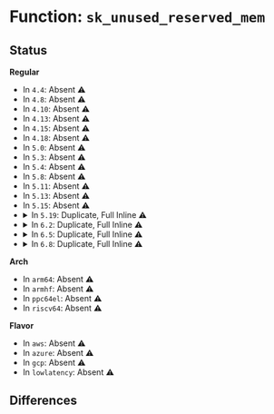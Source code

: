 # Function: <code>sk_unused_reserved_mem</code>

## Status
<b>Regular</b>
<ul>
<li>
In <code>4.4</code>: Absent ⚠️
</li>
<li>
In <code>4.8</code>: Absent ⚠️
</li>
<li>
In <code>4.10</code>: Absent ⚠️
</li>
<li>
In <code>4.13</code>: Absent ⚠️
</li>
<li>
In <code>4.15</code>: Absent ⚠️
</li>
<li>
In <code>4.18</code>: Absent ⚠️
</li>
<li>
In <code>5.0</code>: Absent ⚠️
</li>
<li>
In <code>5.3</code>: Absent ⚠️
</li>
<li>
In <code>5.4</code>: Absent ⚠️
</li>
<li>
In <code>5.8</code>: Absent ⚠️
</li>
<li>
In <code>5.11</code>: Absent ⚠️
</li>
<li>
In <code>5.13</code>: Absent ⚠️
</li>
<li>
In <code>5.15</code>: Absent ⚠️
</li>
<li>
<details>
<summary>In <code>5.19</code>: Duplicate, Full Inline ⚠️</summary>

**Collision:** Static Duplication

**Inline:** Full

**Transformation:** False

**Instances:**

```
In net/core/sock.c (ffffffff81bed86d)
Location: include/net/sock.h:1603
Inline: True
Inline callers:
  - net/core/sock.c:__sk_mem_raise_allocated
  - net/core/sock.c:sock_rfree
  - net/core/sock.c:sock_setsockopt
  - net/core/sock.c:sk_clear_memalloc
```
```
In net/core/datagram.c (ffffffff81c01132)
Location: include/net/sock.h:1603
Inline: True
Inline callers:
  - net/core/datagram.c:skb_kill_datagram
  - net/core/datagram.c:skb_free_datagram
```
```
In net/core/stream.c (0)
Location: include/net/sock.h:1603
Inline: True
```
```
In net/core/filter.c (ffffffff81c4491b)
Location: include/net/sock.h:1603
Inline: True
Inline callers:
  - net/core/filter.c:bpf_msg_pop_data
```
```
In net/core/skmsg.c (ffffffff81c8c053)
Location: include/net/sock.h:1603
Inline: True
Inline callers:
  - net/core/skmsg.c:sk_msg_recvmsg
  - net/core/skmsg.c:sk_msg_trim
  - net/core/skmsg.c:__sk_msg_free_partial
  - net/core/skmsg.c:sk_msg_free_elem
  - net/core/skmsg.c:sk_msg_return
  - net/core/skmsg.c:sk_msg_return_zero
  - net/core/skmsg.c:sk_msg_return_zero
```
```
In net/ipv4/tcp.c (ffffffff81cee6d8)
Location: include/net/sock.h:1603
Inline: True
Inline callers:
  - net/ipv4/tcp.c:tcp_write_queue_purge
  - net/ipv4/tcp.c:tcp_write_queue_purge
  - net/ipv4/tcp.c:tcp_write_queue_purge
  - net/ipv4/tcp.c:tcp_write_queue_purge
  - net/ipv4/tcp.c:tcp_write_queue_purge
  - net/ipv4/tcp.c:__tcp_close
  - net/ipv4/tcp.c:__tcp_close
  - net/ipv4/tcp.c:tcp_remove_empty_skb
  - net/ipv4/tcp.c:tcp_remove_empty_skb
  - net/ipv4/tcp.c:tcp_stream_alloc_skb
  - net/ipv4/tcp.c:tcp_stream_alloc_skb
```
```
In net/ipv4/tcp_input.c (ffffffff81cf3539)
Location: include/net/sock.h:1603
Inline: True
Inline callers:
  - net/ipv4/tcp_input.c:tcp_prune_ofo_queue
  - net/ipv4/tcp_input.c:tcp_try_rmem_schedule
  - net/ipv4/tcp_input.c:tcp_try_rmem_schedule
  - net/ipv4/tcp_input.c:tcp_fin
  - net/ipv4/tcp_input.c:tcp_shifted_skb
  - net/ipv4/tcp_input.c:tcp_shifted_skb
  - net/ipv4/tcp_input.c:tcp_event_data_recv
  - net/ipv4/tcp_input.c:tcp_grow_window
```
```
In net/ipv4/tcp_output.c (ffffffff81d050b7)
Location: include/net/sock.h:1603
Inline: True
Inline callers:
  - net/ipv4/tcp_output.c:tcp_send_synack
  - net/ipv4/tcp_output.c:tcp_send_synack
  - net/ipv4/tcp_output.c:tcp_retrans_try_collapse
  - net/ipv4/tcp_output.c:tcp_retrans_try_collapse
  - net/ipv4/tcp_output.c:__tcp_select_window
  - net/ipv4/tcp_output.c:tcp_mtu_probe
  - net/ipv4/tcp_output.c:tcp_mtu_probe
  - net/ipv4/tcp_output.c:tcp_trim_head
```
```
In net/ipv4/tcp_timer.c (ffffffff81d06455)
Location: include/net/sock.h:1603
Inline: True
Inline callers:
  - net/ipv4/tcp_timer.c:tcp_keepalive_timer
  - net/ipv4/tcp_timer.c:tcp_write_timer_handler
  - net/ipv4/tcp_timer.c:tcp_delack_timer_handler
  - net/ipv4/tcp_timer.c:tcp_delack_timer_handler
```
```
In net/ipv4/af_inet.c (0)
Location: include/net/sock.h:1603
Inline: True
```
```
In net/ipv4/tcp_bpf.c (ffffffff81d5c295)
Location: include/net/sock.h:1603
Inline: True
Inline callers:
  - net/ipv4/tcp_bpf.c:tcp_bpf_push
```
```
In net/xfrm/espintcp.c (ffffffff81d7b363)
Location: include/net/sock.h:1603
Inline: True
Inline callers:
  - net/xfrm/espintcp.c:espintcp_sendskmsg_locked
```
```
In net/mptcp/protocol.c (ffffffff81e1b92d)
Location: include/net/sock.h:1603
Inline: True
Inline callers:
  - net/mptcp/protocol.c:__mptcp_update_rmem
  - net/mptcp/protocol.c:mptcp_enter_memory_pressure
  - net/mptcp/protocol.c:mptcp_enter_memory_pressure
  - net/mptcp/protocol.c:__mptcp_clean_una
  - net/mptcp/protocol.c:dfrag_clear
  - net/mptcp/protocol.c:__mptcp_mem_reclaim_partial
  - net/mptcp/protocol.c:__mptcp_mem_reclaim_partial
  - net/mptcp/protocol.c:mptcp_rfree
```
</details>
</li>
<li>
<details>
<summary>In <code>6.2</code>: Duplicate, Full Inline ⚠️</summary>

**Collision:** Static Duplication

**Inline:** Full

**Transformation:** False

**Instances:**

```
In net/core/sock.c (ffffffff81d9de7e)
Location: include/net/sock.h:1649
Inline: True
Inline callers:
  - net/core/sock.c:__sk_mem_raise_allocated
  - net/core/sock.c:sock_rfree
  - net/core/sock.c:sk_setsockopt
  - net/core/sock.c:sk_clear_memalloc
```
```
In net/core/stream.c (0)
Location: include/net/sock.h:1649
Inline: True
```
```
In net/core/filter.c (ffffffff81dfeed0)
Location: include/net/sock.h:1649
Inline: True
Inline callers:
  - net/core/filter.c:bpf_msg_pop_data
```
```
In net/core/skmsg.c (ffffffff81e471e2)
Location: include/net/sock.h:1649
Inline: True
Inline callers:
  - net/core/skmsg.c:sk_msg_recvmsg
  - net/core/skmsg.c:sk_msg_trim
  - net/core/skmsg.c:__sk_msg_free_partial
  - net/core/skmsg.c:sk_msg_free_elem
  - net/core/skmsg.c:sk_msg_return
  - net/core/skmsg.c:sk_msg_return_zero
  - net/core/skmsg.c:sk_msg_return_zero
```
```
In net/ipv4/tcp.c (ffffffff81eb18b1)
Location: include/net/sock.h:1649
Inline: True
Inline callers:
  - net/ipv4/tcp.c:tcp_write_queue_purge
  - net/ipv4/tcp.c:tcp_write_queue_purge
  - net/ipv4/tcp.c:tcp_remove_empty_skb
  - net/ipv4/tcp.c:tcp_stream_alloc_skb
```
```
In net/ipv4/tcp_input.c (ffffffff81eb864a)
Location: include/net/sock.h:1649
Inline: True
Inline callers:
  - net/ipv4/tcp_input.c:tcp_try_rmem_schedule
  - net/ipv4/tcp_input.c:tcp_shifted_skb
  - net/ipv4/tcp_input.c:tcp_grow_window
```
```
In net/ipv4/tcp_output.c (ffffffff81eca10d)
Location: include/net/sock.h:1649
Inline: True
Inline callers:
  - net/ipv4/tcp_output.c:tcp_send_synack
  - net/ipv4/tcp_output.c:tcp_retrans_try_collapse
  - net/ipv4/tcp_output.c:__tcp_select_window
  - net/ipv4/tcp_output.c:tcp_trim_head
```
```
In net/ipv4/af_inet.c (0)
Location: include/net/sock.h:1649
Inline: True
```
```
In net/ipv4/tcp_bpf.c (ffffffff81f2641c)
Location: include/net/sock.h:1649
Inline: True
Inline callers:
  - net/ipv4/tcp_bpf.c:tcp_bpf_push
```
```
In net/xfrm/espintcp.c (ffffffff81f483d4)
Location: include/net/sock.h:1649
Inline: True
Inline callers:
  - net/xfrm/espintcp.c:espintcp_sendskmsg_locked
```
```
In net/mptcp/protocol.c (ffffffff81ff2eed)
Location: include/net/sock.h:1649
Inline: True
Inline callers:
  - net/mptcp/protocol.c:__mptcp_update_rmem
  - net/mptcp/protocol.c:mptcp_enter_memory_pressure
  - net/mptcp/protocol.c:mptcp_enter_memory_pressure
  - net/mptcp/protocol.c:__mptcp_clean_una
  - net/mptcp/protocol.c:dfrag_clear
  - net/mptcp/protocol.c:mptcp_rfree
```
</details>
</li>
<li>
<details>
<summary>In <code>6.5</code>: Duplicate, Full Inline ⚠️</summary>

**Collision:** Static Duplication

**Inline:** Full

**Transformation:** False

**Instances:**

```
In net/core/sock.c (ffffffff81e0c71a)
Location: include/net/sock.h:1640
Inline: True
Inline callers:
  - net/core/sock.c:__sk_mem_raise_allocated
  - net/core/sock.c:sock_rfree
  - net/core/sock.c:sk_setsockopt
  - net/core/sock.c:sk_clear_memalloc
```
```
In net/core/stream.c (0)
Location: include/net/sock.h:1640
Inline: True
```
```
In net/core/filter.c (ffffffff81e709a0)
Location: include/net/sock.h:1640
Inline: True
Inline callers:
  - net/core/filter.c:bpf_msg_pop_data
```
```
In net/core/skmsg.c (ffffffff81ea2c75)
Location: include/net/sock.h:1640
Inline: True
Inline callers:
  - net/core/skmsg.c:sk_msg_recvmsg
  - net/core/skmsg.c:sk_msg_trim
  - net/core/skmsg.c:__sk_msg_free_partial
  - net/core/skmsg.c:sk_msg_free_elem
  - net/core/skmsg.c:sk_msg_return
  - net/core/skmsg.c:sk_msg_return_zero
  - net/core/skmsg.c:sk_msg_return_zero
```
```
In net/ipv4/tcp.c (ffffffff81f0ffbc)
Location: include/net/sock.h:1640
Inline: True
Inline callers:
  - net/ipv4/tcp.c:tcp_write_queue_purge
  - net/ipv4/tcp.c:tcp_write_queue_purge
  - net/ipv4/tcp.c:tcp_remove_empty_skb
  - net/ipv4/tcp.c:tcp_stream_alloc_skb
```
```
In net/ipv4/tcp_input.c (ffffffff81f16aba)
Location: include/net/sock.h:1640
Inline: True
Inline callers:
  - net/ipv4/tcp_input.c:tcp_try_rmem_schedule
  - net/ipv4/tcp_input.c:tcp_shifted_skb
  - net/ipv4/tcp_input.c:tcp_grow_window
```
```
In net/ipv4/tcp_output.c (ffffffff81f28c5d)
Location: include/net/sock.h:1640
Inline: True
Inline callers:
  - net/ipv4/tcp_output.c:tcp_send_synack
  - net/ipv4/tcp_output.c:tcp_retrans_try_collapse
  - net/ipv4/tcp_output.c:__tcp_select_window
  - net/ipv4/tcp_output.c:__tcp_select_window
  - net/ipv4/tcp_output.c:tcp_trim_head
```
```
In net/ipv4/af_inet.c (0)
Location: include/net/sock.h:1640
Inline: True
```
```
In net/ipv4/tcp_bpf.c (ffffffff81f86099)
Location: include/net/sock.h:1640
Inline: True
Inline callers:
  - net/ipv4/tcp_bpf.c:tcp_bpf_push
```
```
In net/xfrm/espintcp.c (ffffffff81fa7f8a)
Location: include/net/sock.h:1640
Inline: True
Inline callers:
  - net/xfrm/espintcp.c:espintcp_sendskmsg_locked
```
```
In net/mptcp/protocol.c (ffffffff8206f16d)
Location: include/net/sock.h:1640
Inline: True
Inline callers:
  - net/mptcp/protocol.c:__mptcp_update_rmem
  - net/mptcp/protocol.c:mptcp_enter_memory_pressure
  - net/mptcp/protocol.c:mptcp_enter_memory_pressure
  - net/mptcp/protocol.c:__mptcp_clean_una
  - net/mptcp/protocol.c:dfrag_clear
  - net/mptcp/protocol.c:mptcp_rfree
```
</details>
</li>
<li>
<details>
<summary>In <code>6.8</code>: Duplicate, Full Inline ⚠️</summary>

**Collision:** Static Duplication

**Inline:** Full

**Transformation:** False

**Instances:**

```
In net/core/sock.c (ffffffff81ec90d5)
Location: include/net/sock.h:1615
Inline: True
Inline callers:
  - net/core/sock.c:__sk_mem_raise_allocated
  - net/core/sock.c:sock_rfree
  - net/core/sock.c:sk_setsockopt
  - net/core/sock.c:sk_clear_memalloc
```
```
In net/core/stream.c (0)
Location: include/net/sock.h:1615
Inline: True
```
```
In net/core/filter.c (ffffffff81f30030)
Location: include/net/sock.h:1615
Inline: True
Inline callers:
  - net/core/filter.c:bpf_msg_pop_data
```
```
In net/core/skmsg.c (ffffffff81f64fa5)
Location: include/net/sock.h:1615
Inline: True
Inline callers:
  - net/core/skmsg.c:sk_msg_recvmsg
  - net/core/skmsg.c:sk_msg_trim
  - net/core/skmsg.c:__sk_msg_free_partial
  - net/core/skmsg.c:sk_msg_free_elem
  - net/core/skmsg.c:sk_msg_return
  - net/core/skmsg.c:sk_msg_return_zero
  - net/core/skmsg.c:sk_msg_return_zero
```
```
In net/ipv4/tcp.c (ffffffff81fd4f41)
Location: include/net/sock.h:1615
Inline: True
Inline callers:
  - net/ipv4/tcp.c:tcp_set_window_clamp
  - net/ipv4/tcp.c:tcp_write_queue_purge
  - net/ipv4/tcp.c:tcp_write_queue_purge
  - net/ipv4/tcp.c:tcp_remove_empty_skb
  - net/ipv4/tcp.c:tcp_stream_alloc_skb
```
```
In net/ipv4/tcp_input.c (ffffffff81fdb92a)
Location: include/net/sock.h:1615
Inline: True
Inline callers:
  - net/ipv4/tcp_input.c:tcp_try_rmem_schedule
  - net/ipv4/tcp_input.c:tcp_shifted_skb
  - net/ipv4/tcp_input.c:tcp_grow_window
```
```
In net/ipv4/tcp_output.c (ffffffff81fed6fd)
Location: include/net/sock.h:1615
Inline: True
Inline callers:
  - net/ipv4/tcp_output.c:tcp_send_synack
  - net/ipv4/tcp_output.c:tcp_retrans_try_collapse
  - net/ipv4/tcp_output.c:__tcp_select_window
  - net/ipv4/tcp_output.c:__tcp_select_window
  - net/ipv4/tcp_output.c:tcp_trim_head
```
```
In net/ipv4/af_inet.c (0)
Location: include/net/sock.h:1615
Inline: True
```
```
In net/ipv4/tcp_bpf.c (ffffffff8204d679)
Location: include/net/sock.h:1615
Inline: True
Inline callers:
  - net/ipv4/tcp_bpf.c:tcp_bpf_push
```
```
In net/xfrm/espintcp.c (ffffffff8207524a)
Location: include/net/sock.h:1615
Inline: True
Inline callers:
  - net/xfrm/espintcp.c:espintcp_sendskmsg_locked
```
```
In net/mptcp/protocol.c (ffffffff8214326d)
Location: include/net/sock.h:1615
Inline: True
Inline callers:
  - net/mptcp/protocol.c:__mptcp_update_rmem
  - net/mptcp/protocol.c:mptcp_enter_memory_pressure
  - net/mptcp/protocol.c:__mptcp_clean_una
  - net/mptcp/protocol.c:dfrag_clear
  - net/mptcp/protocol.c:mptcp_rfree
```
</details>
</li>
</ul>
<b>Arch</b>
<ul>
<li>
In <code>arm64</code>: Absent ⚠️
</li>
<li>
In <code>armhf</code>: Absent ⚠️
</li>
<li>
In <code>ppc64el</code>: Absent ⚠️
</li>
<li>
In <code>riscv64</code>: Absent ⚠️
</li>
</ul>
<b>Flavor</b>
<ul>
<li>
In <code>aws</code>: Absent ⚠️
</li>
<li>
In <code>azure</code>: Absent ⚠️
</li>
<li>
In <code>gcp</code>: Absent ⚠️
</li>
<li>
In <code>lowlatency</code>: Absent ⚠️
</li>
</ul>

## Differences
